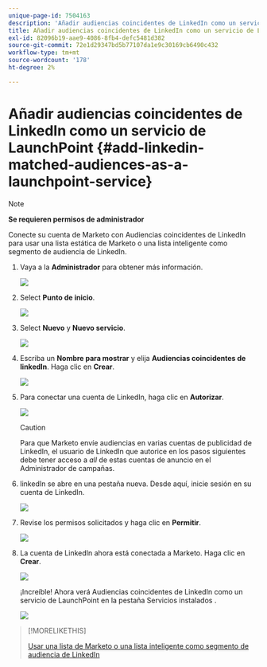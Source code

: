 ```yaml
---
unique-page-id: 7504163
description: 'Añadir audiencias coincidentes de LinkedIn como un servicio de LaunchPoint: Documentos de Marketo: Documentación del producto'
title: Añadir audiencias coincidentes de LinkedIn como un servicio de LaunchPoint
exl-id: 82096b19-aae9-4086-8fb4-defc5481d382
source-git-commit: 72e1d29347bd5b77107da1e9c30169cb6490c432
workflow-type: tm+mt
source-wordcount: '178'
ht-degree: 2%

---
```


# Añadir audiencias coincidentes de LinkedIn como un servicio de LaunchPoint {#add-linkedin-matched-audiences-as-a-launchpoint-service}

>[!NOTE]
>
>**Se requieren permisos de administrador**

Conecte su cuenta de Marketo con Audiencias coincidentes de LinkedIn para usar una lista estática de Marketo o una lista inteligente como segmento de audiencia de LinkedIn.

1. Vaya a la **Administrador** para obtener más información.

   ![](assets/admin.png)

1. Select **Punto de inicio**.

   ![](assets/image2014-12-5-14-3a35-3a27.png)

1. Select **Nuevo** y **Nuevo servicio**.

   ![](assets/image2014-12-5-14-3a37-3a33.png)

1. Escriba un **Nombre para mostrar** y elija **Audiencias coincidentes de linkedIn**. Haga clic en **Crear**.

   ![](assets/image2018-2-23-14-3a25-3a39.png)

1. Para conectar una cuenta de LinkedIn, haga clic en **Autorizar**.

   ![](assets/authorizeaccount.png)

   >[!CAUTION]
   >
   >Para que Marketo envíe audiencias en varias cuentas de publicidad de LinkedIn, el usuario de LinkedIn que autorice en los pasos siguientes debe tener acceso a *all* de estas cuentas de anuncio en el Administrador de campañas.

1. linkedIn se abre en una pestaña nueva. Desde aquí, inicie sesión en su cuenta de LinkedIn.

   ![](assets/image2018-2-23-14-3a32-3a20.png)

1. Revise los permisos solicitados y haga clic en **Permitir**.

   ![](assets/li-permissions.png)

1. La cuenta de LinkedIn ahora está conectada a Marketo. Haga clic en **Crear**.

   ![](assets/image2018-2-23-14-3a35-3a55.png)

   ¡Increíble! Ahora verá Audiencias coincidentes de LinkedIn como un servicio de LaunchPoint en la pestaña Servicios instalados .

   ![](assets/bartholomew2.png)

>[!MORELIKETHIS]
>
>[Usar una lista de Marketo o una lista inteligente como segmento de audiencia de LinkedIn](/help/marketo/product-docs/demand-generation/social/social-functions/use-a-marketo-list-or-smart-list-as-a-linkedin-audience-segment.md)
